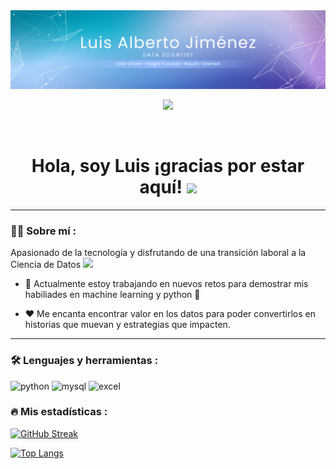<div id="header" align="center">
  <img decoding="async" src="https://github.com/luisajg93/luisajg93/blob/main/banner%20github.png" width="800"/>
</div>

<div id="badges" align="center">
  
[![](https://img.shields.io/badge/LinkedIn-0077B5?style=for-the-badge&logo=linkedin&logoColor=white)](https://www.linkedin.com/in/luisalbertojg)

<div id="badges" align="center">
  <img src="https://visitor-badge-reloaded.herokuapp.com/badge?page_id=luisajg93.luisajg93&color=00cf00" alt=""/>

<h1>
  Hola, soy Luis ¡gracias por estar aquí! 
  <img src="https://media.giphy.com/media/hvRJCLFzcasrR4ia7z/giphy.gif" width="30px"/>
</h1>

---
 <div id="header" align="left">

### :man_technologist: Sobre mí :


Apasionado de la tecnología y disfrutando de una transición laboral a la Ciencia de Datos <img src="https://media.giphy.com/media/WUlplcMpOCEmTGBtBW/giphy.gif" width="30"> 
   
* 🔭 Actualmente estoy trabajando en nuevos retos para demostrar mis habiliades en machine learning y python :muscle:  

* ❤️ Me encanta encontrar valor en los datos para poder convertirlos en historias que muevan y estrategias que impacten.
  
---
   
 ### :hammer_and_wrench: Lenguajes y herramientas :
<div id="header" align="left">
    <img src="https://img.shields.io/badge/Python-3776AB?style=for-the-badge&logo=python&logoColor=white" alt="python"/>
  </a>
    <img src="https://img.shields.io/badge/MySQL-6DB33F?style=for-the-badge&logo=mysql&logoColor=white" alt="mysql"/>
  </a>
 <img src="https://img.shields.io/badge/Microsoft_Excel-217346?style=for-the-badge&logo=microsoft-excel&logoColor=white" alt="excel"/>
  </a>
 
</div>
  
 ### :fire: Mis estadísticas :

[![GitHub Streak](http://github-readme-streak-stats.herokuapp.com?user=luisajg93&theme=dark&background=000000)](https://git.io/streak-stats)

[![Top Langs](https://github-readme-stats.vercel.app/api/top-langs/?username=noelianav91&layout=compact&theme=vision-friendly-dark)](https://github.com/anuraghazra/github-readme-stats)
